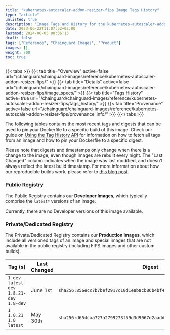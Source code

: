 ```yaml
---
title: "kubernetes-autoscaler-addon-resizer-fips Image Tags History"
type: "article"
unlisted: true
description: "Image Tags and History for the kubernetes-autoscaler-addon-resizer-fips Chainguard Image"
date: 2023-06-22T11:07:52+02:00
lastmod: 2024-06-05 00:36:13
draft: false
tags: ["Reference", "Chainguard Images", "Product"]
images: []
weight: 700
toc: true
---
```


{{< tabs >}}
{{< tab title="Overview" active=false url="/chainguard/chainguard-images/reference/kubernetes-autoscaler-addon-resizer-fips/" >}}
{{< tab title="Details" active=false url="/chainguard/chainguard-images/reference/kubernetes-autoscaler-addon-resizer-fips/image_specs/" >}}
{{< tab title="Tags History" active=true url="/chainguard/chainguard-images/reference/kubernetes-autoscaler-addon-resizer-fips/tags_history/" >}}
{{< tab title="Provenance" active=false url="/chainguard/chainguard-images/reference/kubernetes-autoscaler-addon-resizer-fips/provenance_info/" >}}
{{</ tabs >}}

The following tables contains the most recent tags and digests that can be used to pin your Dockerfile to a specific build of this image. Check our guide on [Using the Tag History API](/chainguard/chainguard-images/using-the-tag-history-api/) for information on how to fetch all tags from an image and how to pin your Dockerfile to a specific digest.

Please note that digests and timestamps only change when there is a change to the image, even though images are rebuilt every night. The "Last Changed" column indicates when the image was last modified, and doesn't always reflect the latest build timestamp. For more information about how our reproducible builds work, please refer to [this blog post](https://www.chainguard.dev/unchained/reproducing-chainguards-reproducible-image-builds).

### Public Registry
The Public Registry contains our **Developer Images**, which typically comprise the `latest*` versions of an image.

Currently, there are no Developer versions of this image available.

### Private/Dedicated Registry
The Private/Dedicated Registry contains our **Production Images**, which include all versioned tags of an image and special images that are not available in the public registry (including FIPS images and other custom builds).

| Tag (s)                                      | Last Changed | Digest                                                                    |
|----------------------------------------------|--------------|---------------------------------------------------------------------------|
|  `1-dev` `latest-dev` `1.8.21-dev` `1.8-dev` | June 1st     | `sha256:856ecc7b7bef2917c10d1e8b8cb86b4bf4a1884439f617e1fae5fc2111ceca4b` |
|  `1` `1.8.21` `1.8` `latest`                 | May 30th     | `sha256:d654caa727a2799273f59d3d9067d2aaddc2e812eda523afee8a1e15b41fa6f1` |


